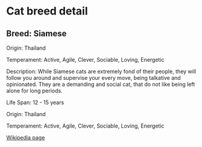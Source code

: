 
<!DOCTYPE html>
<html>
   <head>
        <title>Cat Detail</title>
        <link rel="stylesheet" href="/css/styles.css">
        <link rel="stylesheet" href="/css/cat-detail.css">
   </head>
    <body>
        <h1>Cat breed detail</h1>
        <h2>Breed: Siamese</h2>
        <p>Origin: Thailand</p>
        <p>Temperament: Active, Agile, Clever, Sociable, Loving, Energetic</p>
        <p>Description: While Siamese cats are extremely fond of their people, they will follow you around and supervise your every move, being talkative and opinionated. They are a demanding and social cat, that do not like being left alone for long periods.</p>
        <p>Life Span: 12 - 15 years</p>
        <p>Origin: Thailand</p>
        <p>Temperament: Active, Agile, Clever, Sociable, Loving, Energetic</p>
        <p><a href=https://en.wikipedia.org/wiki/Siamese_(cat)>Wikipedia page</a></p>
<!--        <p><a href=undefined>Image</a></p>-->
     </body>
</html>
        